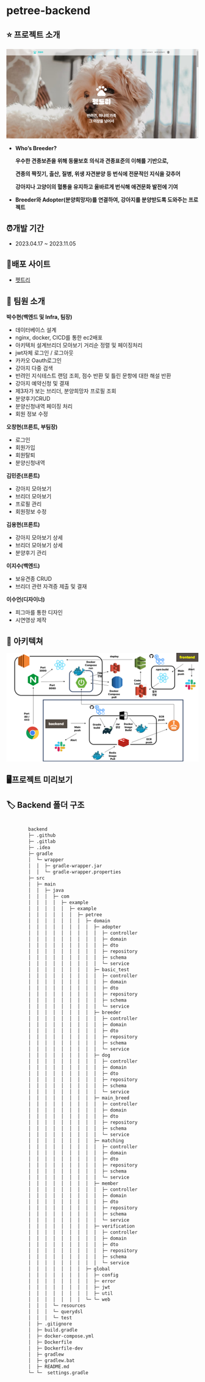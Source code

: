 # petree-backend
⭐ 프로젝트 소개
---
<img src="./petree-img/home.png" >

- **Who’s Breeder?**
    
    **우수한 견종보존을 위해 동물보호 의식과 견종표준의 이해를 기반으로,**
    
    **견종의 짝짓기, 출산, 질병, 위생 자견분양 등 번식에 전문적인 지식을 갖추어**
    
    **강아지나 고양이의 혈통을 유지하고 올바르게 번식해 애견문화 발전에 기여**
    
-
    **Breeder와 Adopter(분양희망자)를 연결하여, 강아지를 분양받도록 도와주는 프로젝트**

## ⏰개발 기간

- 2023.04.17 ~ 2023.11.05

## 📎배포 사이트

- [펫트리](https://nextpetree.store/)

👤 팀원 소개
---

**박수현(백엔드 및 Infra, 팀장)**
- 데이터베이스 설계
- nginx, docker, CICD를 통한 ec2배포
- 아키텍처 설계브리더 모아보기 거리순 정렬 및 페이징처리
- jwt자체 로그인 / 로그아웃
- 카카오 Oauth로그인
- 강아지 다중 검색
- 반려인 지식테스트 랜덤 조회, 점수 반환 및 틀린 문항에 대한 해설 반환
- 강아지 예약신청 및 결재
- 제3자가 보는 브리더, 분양희망자 프로필 조회
- 분양후기CRUD
- 분양신청내역 페이징 처리
- 회원 정보 수정

**오창현(프론트, 부팀장)**
- 로그인
- 회원가입
- 회원탈퇴
- 분양신청내역

**김민준(프론트)**
- 강아지 모아보기
- 브리더 모아보기
- 프로필 관리
- 회원정보 수정

**김용현(프론트)**
- 강아지 모아보기 상세
- 브리더 모아보기 상세
- 분양후기 관리

**이지수(백엔드)**
- 보유견종 CRUD
- 브리더 관련 자격증 제출 및 결재

**이수언(디자이너)**
- 피그마를 통한 디자인
- 시연영상 제작

💠 아키텍쳐 
---
<img src="https://github.com/next-petree/backend/blob/main/petree-img/%EC%B5%9C%EC%A2%85%20%EC%95%84%ED%82%A4%ED%85%8D%EC%B3%90(0115).png">

🖥️프로젝트 미리보기
---

🏷️ Backend 폴더 구조
---
<pre>
    <code> 
        backend
        ├─ .github
        ├─ .gitlab
        ├─ .idea
        ├─ gradle
        │  └─ wrapper
        │  │  ├─ gradle-wrapper.jar
        │  │  └─ gradle-wrapper.properties
        ├─ src
        │  ├─ main
        │  │  ├─ java
        │  │  │  ├─ com
        │  │  │  │  ├─ example
        │  │  │  │  │  ├─ example
        │  │  │  │  │  │  ├─ petree
        │  │  │  │  │  │  │  ├─ domain
        │  │  │  │  │  │  │  │  ├─ adopter
        │  │  │  │  │  │  │  │  │  ├─ controller
        │  │  │  │  │  │  │  │  │  ├─ domain
        │  │  │  │  │  │  │  │  │  ├─ dto
        │  │  │  │  │  │  │  │  │  ├─ repository
        │  │  │  │  │  │  │  │  │  ├─ schema
        │  │  │  │  │  │  │  │  │  └─ service
        │  │  │  │  │  │  │  │  ├─ basic_test
        │  │  │  │  │  │  │  │  │  ├─ controller
        │  │  │  │  │  │  │  │  │  ├─ domain
        │  │  │  │  │  │  │  │  │  ├─ dto
        │  │  │  │  │  │  │  │  │  ├─ repository
        │  │  │  │  │  │  │  │  │  ├─ schema
        │  │  │  │  │  │  │  │  │  └─ service
        │  │  │  │  │  │  │  │  ├─ breeder
        │  │  │  │  │  │  │  │  │  ├─ controller
        │  │  │  │  │  │  │  │  │  ├─ domain
        │  │  │  │  │  │  │  │  │  ├─ dto
        │  │  │  │  │  │  │  │  │  ├─ repository
        │  │  │  │  │  │  │  │  │  ├─ schema
        │  │  │  │  │  │  │  │  │  └─ service
        │  │  │  │  │  │  │  │  ├─ dog
        │  │  │  │  │  │  │  │  │  ├─ controller
        │  │  │  │  │  │  │  │  │  ├─ domain
        │  │  │  │  │  │  │  │  │  ├─ dto
        │  │  │  │  │  │  │  │  │  ├─ repository
        │  │  │  │  │  │  │  │  │  ├─ schema
        │  │  │  │  │  │  │  │  │  └─ service
        │  │  │  │  │  │  │  │  ├─ main_breed
        │  │  │  │  │  │  │  │  │  ├─ controller
        │  │  │  │  │  │  │  │  │  ├─ domain
        │  │  │  │  │  │  │  │  │  ├─ dto
        │  │  │  │  │  │  │  │  │  ├─ repository
        │  │  │  │  │  │  │  │  │  ├─ schema
        │  │  │  │  │  │  │  │  │  └─ service
        │  │  │  │  │  │  │  │  ├─ matching
        │  │  │  │  │  │  │  │  │  ├─ controller
        │  │  │  │  │  │  │  │  │  ├─ domain
        │  │  │  │  │  │  │  │  │  ├─ dto
        │  │  │  │  │  │  │  │  │  ├─ repository
        │  │  │  │  │  │  │  │  │  ├─ schema
        │  │  │  │  │  │  │  │  │  └─ service
        │  │  │  │  │  │  │  │  ├─ member
        │  │  │  │  │  │  │  │  │  ├─ controller
        │  │  │  │  │  │  │  │  │  ├─ domain
        │  │  │  │  │  │  │  │  │  ├─ dto
        │  │  │  │  │  │  │  │  │  ├─ repository
        │  │  │  │  │  │  │  │  │  ├─ schema
        │  │  │  │  │  │  │  │  │  └─ service
        │  │  │  │  │  │  │  │  ├─ verification
        │  │  │  │  │  │  │  │  │  ├─ controller
        │  │  │  │  │  │  │  │  │  ├─ domain
        │  │  │  │  │  │  │  │  │  ├─ dto
        │  │  │  │  │  │  │  │  │  ├─ repository
        │  │  │  │  │  │  │  │  │  ├─ schema
        │  │  │  │  │  │  │  │  │  └─ service
        │  │  │  │  │  │  │  ├─ global
        │  │  │  │  │  │  │  │  ├─ config
        │  │  │  │  │  │  │  │  ├─ error
        │  │  │  │  │  │  │  │  ├─ jwt
        │  │  │  │  │  │  │  │  ├─ util
        │  │  │  │  │  │  │  └─ └─ web
        │  │  │  └─ resources
        │  │  │  └─ querydsl
        │  │  │  └─ test
        │  ├─ .gitignore
        │  ├─ build.gradle
        │  ├─ docker-compose.yml
        │  ├─ Dockerfile
        │  ├─ Dockerfile-dev
        │  ├─ gradlew
        │  ├─ gradlew.bat
        │  ├─ README.md
        └─ └─  settings.gradle
    </code>
</pre>

